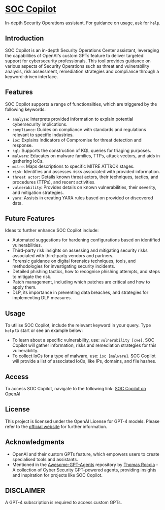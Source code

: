 # [SOC Copilot](https://chat.openai.com/g/g-qvSadylbt-soc-copilot)

In-depth Security Operations assistant. For guidance on usage, ask for `help`.

## Introduction

SOC Copilot is an in-depth Security Operations Center assistant, leveraging the capabilities of OpenAI's custom GPTs feature to deliver targeted support for cybersecurity professionals. This tool provides guidance on various aspects of Security Operations such as threat and vulnerability analysis, risk assessment, remediation strategies and compliance through a keyword-driven interface.

## Features

SOC Copilot supports a range of functionalities, which are triggered by the following keywords:

- `analyse`: Interprets provided information to explain potential cybersecurity implications.
- `compliance`: Guides on compliance with standards and regulations relevant to specific industries.
- `ioc`: Explains Indicators of Compromise for threat detection and response.
- `kql`: Supports the construction of KQL queries for triaging purposes.
- `malware`: Educates on malware families, TTPs, attack vectors, and aids in gathering IoCs.
- `mitre`: Maps descriptions to specific MITRE ATT&CK stages.
- `risk`: Identifies and assesses risks associated with provided information.
- `threat actor`: Details known threat actors, their techniques, tactics, and procedures (TTPs), and recent activities.
- `vulnerability`: Provides details on known vulnerabilities, their severity, and mitigation strategies.
- `yara`: Assists in creating YARA rules based on provided or discovered data.

## Future Features

Ideas to further enhance SOC Copilot include:

- Automated suggestions for hardening configurations based on identified vulnerabilities.
- Third-party risk insights on assessing and mitigating security risks associated with third-party vendors and partners.
- Forensic guidance on digital forensics techniques, tools, and methodologies for investigating security incidents.
- Detailed phishing tactics, how to recognise phishing attempts, and steps to mitigate the risk.
- Patch management, including which patches are critical and how to apply them.
- DLP, its importance in preventing data breaches, and strategies for implementing DLP measures.


## Usage

To utilise SOC Copilot, include the relevant keyword in your query. Type `help` to start or see an example below:

- To learn about a specific vulnerability, use: `vulnerability [cve]`. SOC Copilot will gather information, risks and remediation strategies for this vulnerability.
- To collect IoCs for a type of malware, use: `ioc [malware]`. SOC Copilot will provide a list of associated IoCs, like IPs, domains, and file hashes.

## Access

To access SOC Copilot, navigate to the following link: [SOC Copilot on OpenAI](https://chat.openai.com/g/g-qvSadylbt-soc-copilot)

## License

This project is licensed under the OpenAI License for GPT-4 models. Please refer to the [official website](https://openai.com/) for further information. 

## Acknowledgments

- OpenAI and their custom GPTs feature, which empowers users to create specialised tools and assistants.
- Mentioned in the [Awesome-GPT-Agents](https://github.com/fr0gger/Awesome-GPT-Agents) repository by [Thomas Roccia](https://github.com/fr0gger) - A collection of Cyber Security GPT-powered agents, providing insights and inspiration for projects like SOC Copilot.

## DISCLAIMER

A GPT-4 subscription is required to access custom GPTs.